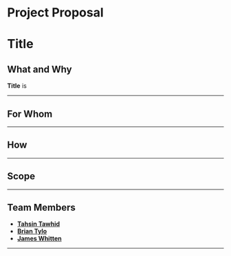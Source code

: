 # Project Proposal

# Title

## What and Why

**Title** is

---

## For Whom

---

## How

---

## Scope

---

## Team Members

- **[Tahsin Tawhid](https://github.com/tahsintawhid)**
- **[Brian Tylo](https://github.com/brian105)**
- **[James Whitten](https://github.com/jwhit0)** 

---